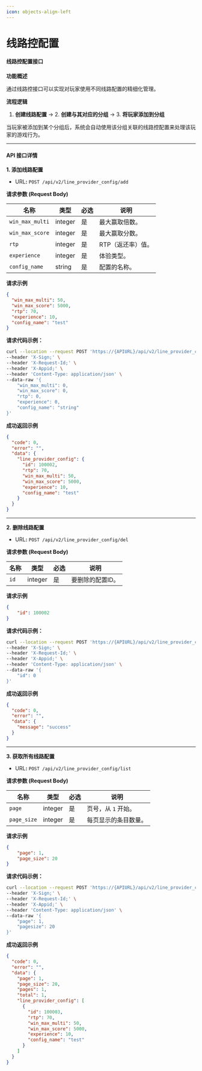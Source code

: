 ```yaml
---
icon: objects-align-left
---
```


# 线路控配置

#### **线路控配置接口**

**功能概述**

通过线路控接口可以实现对玩家使用不同线路配置的精细化管理。

**流程逻辑**

1. **创建线路配置** → 2. **创建与其对应的分组** → 3. **将玩家添加到分组**

当玩家被添加到某个分组后，系统会自动使用该分组关联的线路控配置来处理该玩家的游戏行为。

***

#### **API 接口详情**

**1. 添加线路配置**

* UR&#x4C;**:** `POST /api/v2/line_provider_config/add`

**请求参数 (Request Body)**

| 名称              | 类型      | 必选 | 说明         |
| --------------- | ------- | -- | ---------- |
| `win_max_multi` | integer | 是  | 最大赢取倍数。    |
| `win_max_score` | integer | 是  | 最大赢取分数。    |
| `rtp`           | integer | 是  | RTP（返还率）值。 |
| `experience`    | integer | 是  | 体验类型。      |
| `config_name`   | string  | 是  | 配置的名称。     |

**请求示例**

```json
{
  "win_max_multi": 50,
  "win_max_score": 5000,
  "rtp": 70,
  "experience": 10,
  "config_name": "test"
}
```

**请求代码示例：**

```bash
curl --location --request POST 'https://{APIURL}/api/v2/line_provider_config/add' \
--header 'X-Sign;' \
--header 'X-Request-Id;' \
--header 'X-Appid;' \
--header 'Content-Type: application/json' \
--data-raw '{
    "win_max_multi": 0,
    "win_max_score": 0,
    "rtp": 0,
    "experience": 0,
    "config_name": "string"
}'
```

**成功返回示例**

```json
{
  "code": 0,
  "error": "",
  "data": {
    "line_provider_config": {
      "id": 100002,
      "rtp": 70,
      "win_max_multi": 50,
      "win_max_score": 5000,
      "experience": 10,
      "config_name": "test"
    }
  }
}
```

***

**2. 删除线路配置**

* UR&#x4C;**:** `POST /api/v2/line_provider_config/del`

**请求参数 (Request Body)**

| 名称   | 类型      | 必选 | 说明        |
| ---- | ------- | -- | --------- |
| `id` | integer | 是  | 要删除的配置ID。 |

**请求示例**

```json
{
    "id": 100002
}
```

**请求代码示例：**

```bash
curl --location --request POST 'https://{APIURL}/api/v2/line_provider_config/del' \
--header 'X-Sign;' \
--header 'X-Request-Id;' \
--header 'X-Appid;' \
--header 'Content-Type: application/json' \
--data-raw '{
    "id": 0
}'
```

**成功返回示例**

```json
{
  "code": 0,
  "error": "",
  "data": {
    "message": "success"
  }
}
```

***

**3. 获取所有线路配置**

* UR&#x4C;**:** `POST /api/v2/line_provider_config/list`

**请求参数 (Request Body)**

| 名称          | 类型      | 必选 | 说明           |
| ----------- | ------- | -- | ------------ |
| `page`      | integer | 是  | 页号，从 `1` 开始。 |
| `page_size` | integer | 是  | 每页显示的条目数量。   |

**请求示例**

```json
{
    "page": 1,
    "page_size": 20
}
```

**请求代码示例：**

```bash
curl --location --request POST 'https://{APIURL}/api/v2/line_provider_config/list' \
--header 'X-Sign;' \
--header 'X-Request-Id;' \
--header 'X-Appid;' \
--header 'Content-Type: application/json' \
--data-raw '{
    "page": 1,
    "pagesize": 20
}'
```

**成功返回示例**

```json
{
  "code": 0,
  "error": "",
  "data": {
    "page": 1,
    "page_size": 20,
    "pages": 1,
    "total": 1,
    "line_provider_config": [
      {
        "id": 100003,
        "rtp": 70,
        "win_max_multi": 50,
        "win_max_score": 5000,
        "experience": 10,
        "config_name": "test"
      }
    ]
  }
}
```
